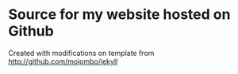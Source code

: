 # Source for my website hosted on Github

Created with modifications on template from http://github.com/mojombo/jekyll 